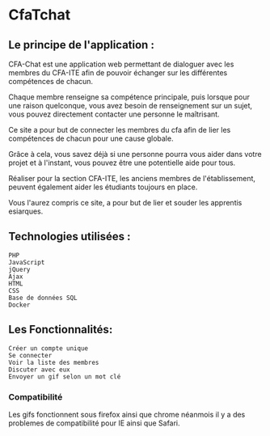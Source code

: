 # CfaTchat


## Le principe de l'application :
CFA-Chat est une application web permettant de  dialoguer avec les membres du CFA-ITE afin de pouvoir échanger sur les différentes compétences de chacun.  

Chaque membre renseigne sa compétence principale, puis lorsque pour une raison quelconque, vous avez besoin de renseignement sur un sujet, vous pouvez directement contacter une personne le maîtrisant.  

Ce site a pour but de connecter les membres du cfa afin de lier les compétences de chacun pour une cause globale.  

Grâce à cela, vous savez déjà si une personne pourra vous aider dans votre projet et à l'instant, vous pouvez être une potentielle aide pour tous.   

Réaliser pour la section CFA-ITE, les anciens membres de l'établissement, peuvent également aider les étudiants toujours en place.  

Vous l'aurez compris ce site, a pour but de lier et souder les apprentis esiarques.   



## Technologies utilisées :

    PHP
    JavaScript
    jQuery
    Ajax
    HTML
    CSS
    Base de données SQL
    Docker
    


## Les Fonctionnalités:

    Créer un compte unique
    Se connecter
    Voir la liste des membres
    Discuter avec eux
    Envoyer un gif selon un mot clé
    
    
### Compatibilité

Les gifs fonctionnent sous firefox ainsi que chrome néanmois il y a des problemes de compatibilité pour IE ainsi que Safari.



